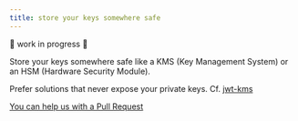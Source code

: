 ```yaml
---
title: store your keys somewhere safe
---
```


🚧 work in progress 🚧

Store your keys somewhere safe like a KMS (Key Management System) or an HSM (Hardware Security Module).

Prefer solutions that never expose your private keys. Cf. [jwt-kms](https://github.com/jonathankeebler/jwt-kms)

[You can help us with a Pull Request](https://github.com/marmicode/rest-api-checklist/edit/master/content/jwt/key-storage.md)
